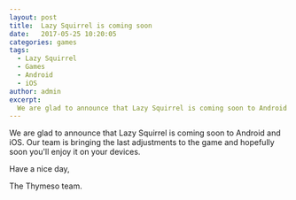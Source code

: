 ```yaml
---
layout: post
title:  Lazy Squirrel is coming soon
date:   2017-05-25 10:20:05
categories: games
tags:
  - Lazy Squirrel
  - Games
  - Android
  - iOS
author: admin
excerpt:
  We are glad to announce that Lazy Squirrel is coming soon to Android and iOS.
---
```


We are glad to announce that Lazy Squirrel is coming soon to Android and iOS. Our team is bringing the last adjustments to the game and hopefully soon you'll enjoy it on your devices.

Have a nice day,

The Thymeso team.